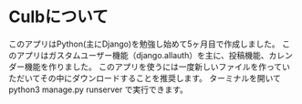# Culbについて
このアプリはPython(主にDjango)を勉強し始めて5ヶ月目で作成しました。
このアプリはガスタムユーザー機能（django.allauth）を主に、投稿機能、カレンダー機能を作りました。
このアプリを使うには一度新しいファイルを作っていただいてその中にダウンロードすることを推奨します。 
ターミナルを開いてpython3 manage.py runserver で実行できます。
